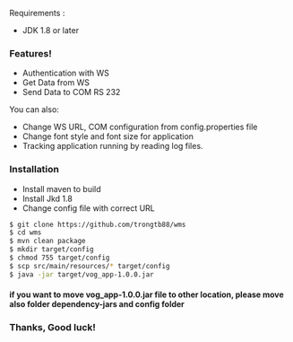 Requirements :
  - JDK 1.8 or later

### Features!

  - Authentication with WS
  - Get Data from WS
  - Send Data to COM RS 232

You can also:
  - Change WS URL, COM configuration from config.properties file
  - Change font style and font size for application
  - Tracking application running by reading log files.
### Installation

- Install maven to build
- Install Jkd 1.8
- Change config file with correct URL

```sh
$ git clone https://github.com/trongtb88/wms
$ cd wms
$ mvn clean package
$ mkdir target/config
$ chmod 755 target/config
$ scp src/main/resources/* target/config
$ java -jar target/vog_app-1.0.0.jar
```

#### if you want to move vog_app-1.0.0.jar file to other location, please move also folder dependency-jars and config folder

### Thanks, Good luck!
